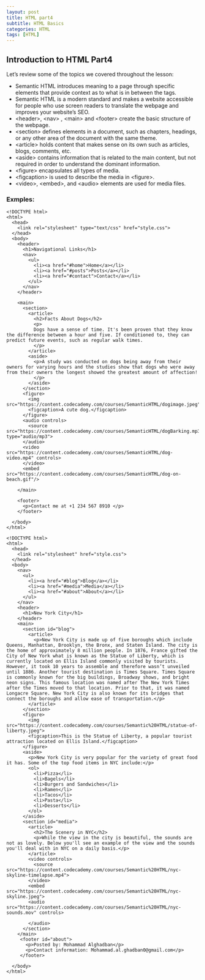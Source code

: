 ```yaml
---
layout: post
title: HTML part4
subtitle: HTML Basics
categories: HTML
tags: [HTML]
---
```


## Introduction to HTML Part4

Let’s review some of the topics we covered throughout the lesson:

* Semantic HTML introduces meaning to a page through specific elements that provide context as to what is in between the tags.
* Semantic HTML is a modern standard and makes a website accessible for people who use screen readers to translate the webpage and improves your website’s SEO.
* \<header>, \<nav> , \<main> and \<footer> create the basic structure of the webpage.
* \<section> defines elements in a document, such as chapters, headings, or any other area of the document with the same theme.
* \<article> holds content that makes sense on its own such as articles, blogs, comments, etc.
* \<aside> contains information that is related to the main content, but not required in order to understand the dominant information.
* \<figure> encapsulates all types of media.
* \<figcaption> is used to describe the media in \<figure>.
* \<video>, \<embed>, and \<audio> elements are used for media files.

### Exmples:
```
<!DOCTYPE html>
<html>
  <head>
    <link rel="stylesheet" type="text/css" href="style.css">
  </head>
  <body>
    <header>
      <h1>Navigational Links</h1>
      <nav>
        <ul>
          <li><a href="#home">Home</a></li>
          <li><a href="#posts">Posts</a></li>
          <li><a href="#contact">Contact</a></li>
        </ul>
      </nav>
    </header>
    
    <main>
      <section>
        <article>
          <h2>Facts About Dogs</h2>
          <p>
          Dogs have a sense of time. It's been proven that they know the difference between a hour and five. If conditioned to, they can predict future events, such as regular walk times.
          </p>
        </article>
        <aside>
          <p>A study was conducted on dogs being away from their owners for varying hours and the studies show that dogs who were away from their owners the longest showed the greatest amount of affection!
          </p> 
        </aside>
      </section> 
      <figure>
        <img src="https://content.codecademy.com/courses/SemanticHTML/dogimage.jpeg"/>
        <figcaption>A cute dog.</figcaption>
      </figure>  
      <audio controls>
        <source src="https://content.codecademy.com/courses/SemanticHTML/dogBarking.mp3" type="audio/mp3">
      </audio> 
      <video src="https://content.codecademy.com/courses/SemanticHTML/dog-video.mp4" controls>
      </video>
      <embed src="https://content.codecademy.com/courses/SemanticHTML/dog-on-beach.gif"/>
         
    </main>
    
    <footer>
      <p>Contact me at +1 234 567 8910 </p>
    </footer>
              
  </body>
</html>
```

```
<!DOCTYPE html>
<html>
  <head>
    <link rel="stylesheet" href="style.css">
  </head>
  <body>   
    <nav>
      <ul>
        <li><a href="#blog">Blog</a></li>
        <li><a href="#media">Media</a></li>
        <li><a href="#about">About</a></li>
      </ul>
    </nav>
    <header>
      <h1>New York City</h1>
    </header>
    <main>
      <section id="blog">
        <article>
          <p>New York City is made up of five boroughs which include Queens, Manhattan, Brooklyn, the Bronx, and Staten Island. The city is the home of approximately 8 million people. In 1876, France gifted the City of New York what is known as the Statue of Liberty, which is currently located on Ellis Island commonly visited by tourists. However, it took 10 years to assemble and therefore wasn’t unveiled until 1886. Another tourist destination is Times Square. Times Square is commonly known for the big buildings, Broadway shows, and bright neon signs. This famous location was named after The New York Times after the Times moved to that location. Prior to that, it was named Longacre Square. New York City is also known for its bridges that connect the boroughs and allow ease of transportation.</p>
        </article>
      </section>
      <figure>
        <img src="https://content.codecademy.com/courses/Semantic%20HTML/statue-of-liberty.jpeg">
        <figcaption>This is the Statue of Liberty, a popular tourist attraction located on Ellis Island.</figcaption>
      </figure>
      <aside>
        <p>New York City is very popular for the variety of great food it has. Some of the top food items in NYC include:</p>
        <ol>
          <li>Pizza</li>
          <li>Bagels</li>
          <li>Burgers and Sandwiches</li>
          <li>Ramen</li>
          <li>Tacos</li>
          <li>Pasta</li>
          <li>Desserts</li>
        </ol>
      </aside>
      <section id="media">
        <article>
          <h2>The Scenery in NYC</h2>
          <p>While the view in the city is beautiful, the sounds are not as lovely. Below you'll see an example of the view and the sounds you'll deal with in NYC on a daily basis.</p>
        </article>
        <video controls>
          <source src="https://content.codecademy.com/courses/Semantic%20HTML/nyc-skyline-timelapse.mp4">
        </video>
        <embed src="https://content.codecademy.com/courses/Semantic%20HTML/nyc-skyline.jpeg">
        <audio src="https://content.codecademy.com/courses/Semantic%20HTML/nyc-sounds.mov" controls>
      
        </audio>
      </section>
    </main>
     <footer id="about">
       <p>Posted by: Mohammad Alghadban</p>
       <p>Contact information: Mohammad.al.ghadban0@gmail.com</p>
     </footer>
     
  </body>
</html>
```
